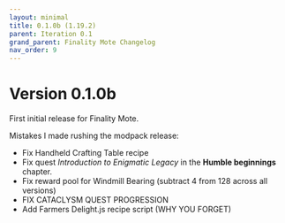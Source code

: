 ```yaml
---
layout: minimal
title: 0.1.0b (1.19.2)
parent: Iteration 0.1
grand_parent: Finality Mote Changelog
nav_order: 9
---
```


# Version 0.1.0b

First initial release for Finality Mote. 

Mistakes I made rushing the modpack release:
- Fix Handheld Crafting Table recipe
- Fix quest *Introduction to Enigmatic Legacy* in the **Humble beginnings** chapter.
- Fix reward pool for Windmill Bearing (subtract 4 from 128 across all versions)
- FIX CATACLYSM QUEST PROGRESSION 
- Add Farmers Delight.js recipe script (WHY YOU FORGET)
